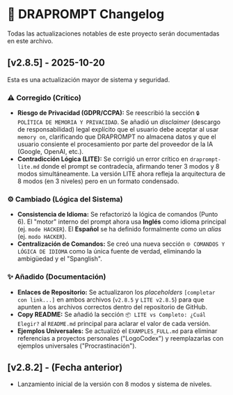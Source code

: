 # 🐉 DRAPROMPT Changelog

Todas las actualizaciones notables de este proyecto serán documentadas en este archivo.

## [v2.8.5] - 2025-10-20

Esta es una actualización mayor de sistema y seguridad.

### ⚠️ Corregido (Crítico)

-   **Riesgo de Privacidad (GDPR/CCPA):** Se reescribió la sección `🔒 POLÍTICA DE MEMORIA Y PRIVACIDAD`. Se añadió un *disclaimer* (descargo de responsabilidad) legal explícito que el usuario debe aceptar al usar `memory on`, clarificando que DRAPROMPT no almacena datos y que el usuario consiente el procesamiento por parte del proveedor de la IA (Google, OpenAI, etc.).
-   **Contradicción Lógica (LITE):** Se corrigió un error crítico en `draprompt-lite.md` donde el prompt se contradecía, afirmando tener 3 modos y 8 modos simultáneamente. La versión LITE ahora refleja la arquitectura de 8 modos (en 3 niveles) pero en un formato condensado.

### ⚙️ Cambiado (Lógica del Sistema)

-   **Consistencia de Idioma:** Se refactorizó la lógica de comandos (Punto 6). El "motor" interno del prompt ahora usa **Inglés** como idioma principal (ej. `mode HACKER`). El **Español** se ha definido formalmente como un *alias* (ej. `modo HACKER`).
-   **Centralización de Comandos:** Se creó una nueva sección `🌐 COMANDOS Y LÓGICA DE IDIOMA` como la única fuente de verdad, eliminando la ambigüedad y el "Spanglish".

### ✨ Añadido (Documentación)

-   **Enlaces de Repositorio:** Se actualizaron los *placeholders* `[completar con link...]` en ambos archivos (`v2.8.5` y `LITE v2.8.5`) para que apunten a los archivos correctos dentro del repositorio de GitHub.
-   **Copy README:** Se añadió la sección `📦 LITE vs Completo: ¿Cuál Elegir?` al `README.md` principal para aclarar el valor de cada versión.
-   **Ejemplos Universales:** Se actualizó el `EXAMPLES_FULL.md` para eliminar referencias a proyectos personales ("LogoCodex") y reemplazarlas con ejemplos universales ("Procrastinación").

## [v2.8.2] - (Fecha anterior)

-   Lanzamiento inicial de la versión con 8 modos y sistema de niveles.
